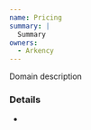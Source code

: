 ```yaml
---
name: Pricing
summary: |
  Summary
owners:
  - Arkency
---
```


<Admonition>Domain description</Admonition>

### Details

-

<NodeGraph title="Domain Graph" />
